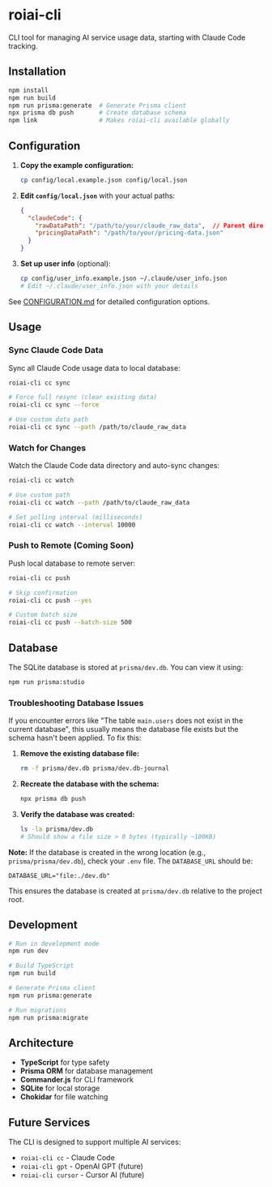 # roiai-cli

CLI tool for managing AI service usage data, starting with Claude Code tracking.

## Installation

```bash
npm install
npm run build
npm run prisma:generate  # Generate Prisma client
npx prisma db push       # Create database schema
npm link                 # Makes roiai-cli available globally
```

## Configuration

1. **Copy the example configuration:**
   ```bash
   cp config/local.example.json config/local.json
   ```

2. **Edit `config/local.json`** with your actual paths:
   ```json
   {
     "claudeCode": {
       "rawDataPath": "/path/to/your/claude_raw_data",  // Parent directory, not projects/
       "pricingDataPath": "/path/to/your/pricing-data.json"
     }
   }
   ```

3. **Set up user info** (optional):
   ```bash
   cp config/user_info.example.json ~/.claude/user_info.json
   # Edit ~/.claude/user_info.json with your details
   ```

See [CONFIGURATION.md](CONFIGURATION.md) for detailed configuration options.

## Usage

### Sync Claude Code Data

Sync all Claude Code usage data to local database:

```bash
roiai-cli cc sync

# Force full resync (clear existing data)
roiai-cli cc sync --force

# Use custom data path
roiai-cli cc sync --path /path/to/claude_raw_data
```

### Watch for Changes

Watch the Claude Code data directory and auto-sync changes:

```bash
roiai-cli cc watch

# Use custom path
roiai-cli cc watch --path /path/to/claude_raw_data

# Set polling interval (milliseconds)
roiai-cli cc watch --interval 10000
```

### Push to Remote (Coming Soon)

Push local database to remote server:

```bash
roiai-cli cc push

# Skip confirmation
roiai-cli cc push --yes

# Custom batch size
roiai-cli cc push --batch-size 500
```

## Database

The SQLite database is stored at `prisma/dev.db`. You can view it using:

```bash
npm run prisma:studio
```

### Troubleshooting Database Issues

If you encounter errors like "The table `main.users` does not exist in the current database", this usually means the database file exists but the schema hasn't been applied. To fix this:

1. **Remove the existing database file:**
   ```bash
   rm -f prisma/dev.db prisma/dev.db-journal
   ```

2. **Recreate the database with the schema:**
   ```bash
   npx prisma db push
   ```

3. **Verify the database was created:**
   ```bash
   ls -la prisma/dev.db
   # Should show a file size > 0 bytes (typically ~100KB)
   ```

**Note:** If the database is created in the wrong location (e.g., `prisma/prisma/dev.db`), check your `.env` file. The `DATABASE_URL` should be:
```
DATABASE_URL="file:./dev.db"
```
This ensures the database is created at `prisma/dev.db` relative to the project root.

## Development

```bash
# Run in development mode
npm run dev

# Build TypeScript
npm run build

# Generate Prisma client
npm run prisma:generate

# Run migrations
npm run prisma:migrate
```

## Architecture

- **TypeScript** for type safety
- **Prisma ORM** for database management
- **Commander.js** for CLI framework
- **SQLite** for local storage
- **Chokidar** for file watching

## Future Services

The CLI is designed to support multiple AI services:
- `roiai-cli cc` - Claude Code
- `roiai-cli gpt` - OpenAI GPT (future)
- `roiai-cli cursor` - Cursor AI (future)